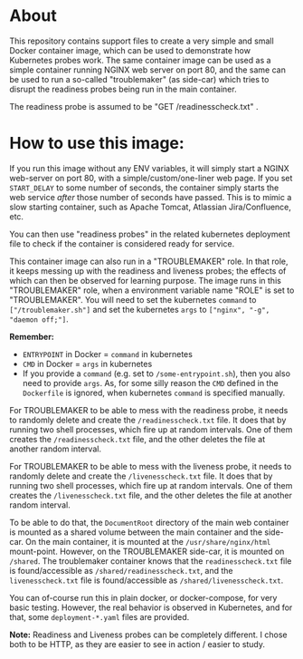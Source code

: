 # About
This repository contains support files to create a very simple and small Docker container image, which can be used to demonstrate how Kubernetes probes work. The same container image can be used as a simple container running NGINX web server on port 80, and the same can be used to run a so-called "troublemaker" (as side-car) which tries to disrupt the readiness probes being run in the main container.

The readiness probe is assumed to be "GET /readinesscheck.txt" .

# How to use this image:

If you run this image without any ENV variables, it will simply start a NGINX web-server on port 80, with a simple/custom/one-liner web page. If you set `START_DELAY` to some number of seconds, the container simply starts the web service *after* those number of seconds have passed. This is to mimic a slow starting container, such as Apache Tomcat, Atlassian Jira/Confluence, etc.

You can then use "readiness probes" in the related kubernetes deployment file to check if the container is considered ready for service.

This container image can also run in a "TROUBLEMAKER" role. In that role, it keeps messing up with the readiness and liveness probes; the effects of which can then be observed for learning purpose. The image runs in this "TROUBLEMAKER" role, when a environment variable name "ROLE" is set to "TROUBLEMAKER". You will need to set the kubernetes `command` to `["/troublemaker.sh"]` and set the kubernetes `args` to  `["nginx", "-g", "daemon off;"]`.

**Remember:**
* `ENTRYPOINT` in Docker = `command` in kubernetes
* `CMD` in Docker = `args` in kubernetes 
* If you provide a `command` (e.g. set to `/some-entrypoint.sh`), then you also need to provide `args`.
    As, for some silly reason the `CMD`  defined in the `Dockerfile` is ignored,
    when kubernetes `command` is specified manually.

For TROUBLEMAKER to be able to mess with the readiness probe, it needs to randomly delete and create the `/readinesscheck.txt` file. It does that by running two shell processes, which fire up at random intervals. One of them creates the `/readinesscheck.txt` file, and the other deletes the file at another random interval.

For TROUBLEMAKER to be able to mess with the liveness probe, it needs to randomly delete and create the `/livenesscheck.txt` file. It does that by running two shell processes, which fire up at random intervals. One of them creates the `/livenesscheck.txt` file, and the other deletes the file at another random interval.

To be able to do that, the `DocumentRoot` directory of the main web container is mounted as a shared volume between the main container and the side-car. On the main container, it is mounted at the `/usr/share/nginx/html` mount-point. However, on the TROUBLEMAKER side-car, it is mounted on `/shared`. The troublemaker container knows that the `readinesscheck.txt` file is found/accessible as `/shared/readinesscheck.txt`, and the `livenesscheck.txt` file is found/accessible as `/shared/livenesscheck.txt`.

You can of-course run this in plain docker, or docker-compose, for very basic testing. However, the real behavior is observed in Kubernetes, and for that, some `deployment-*.yaml` files are provided.


**Note:** Readiness and Liveness probes can be completely different. I chose both to be HTTP, as they are easier to see in action / easier to study.
